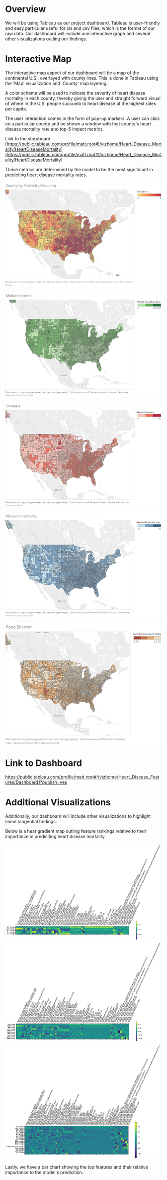 # Overview
We will be using Tableau as our project dashboard. Tableau is user-friendly and easy particular useful for xls and csv files, which is the format of our raw data. Our dashboard will include one interactive graph and several other visualizations outling our findings.


# Interactive Map
The interactive map aspect of our dashboard will be a map of the continental U.S., overlayed with county lines. This is done in Tableau using the 'Map' visualization and 'County' map layering. 

A color schema will be used to indicate the severity of heart disease mortality in each county, thereby giving the user and straight forward visual of where in the U.S. people succumb to heart disease at the highest rates per capita.

The user interaction comes in the form of pop-up markers. A user can click on a particular county and be shown a window with that county's heart disease mortality rate and top-5 impact metrics.

Link to the storyboard: [https://public.tableau.com/profile/matt.root#!/vizhome/Heart_Disease_Mortality/HeartDiseaseMortality](https://public.tableau.com/profile/matt.root#!/vizhome/Heart_Disease_Mortality/HeartDiseaseMortality)

These metrics are determined by the model to be the most significant in predicting heart disease mortality rates.

![Mortality.png](images/dashboard/Mortality.png)

![Median_Household_Income.PNG](images/dashboard/Median_Household_Income.PNG)

![Percent_Smokers.PNG](images/dashboard/Percent_Smokers.PNG)

![Physical_Inactivity.PNG](images/dashboard/Physical_Inactivity.PNG)

![Food_Environ.png](images/dashboard/Food_Environ.png)

# Link to Dashboard
https://public.tableau.com/profile/matt.root#!/vizhome/Heart_Disease_Features/Dashboard1?publish=yes

# Additional Visualizations

Additionally, our dashboard will include other visualizations to highlight some tangential findings.

Below is a heat gradient map outling feature rankings relative to their importance in prediciting heart disease mortality.

![HeatMap with 5 Component PCA](images/HeartDiseasePCA_FeatureRankings_5.png)
![HeatMap with 10 Component PCA](images/HeartDiseasePCA_FeatureRankings_10.png)
![HeatMap with 10 Component PCA](images/HeartDiseasePCA_FeatureRankings_20.png)

Lastly, we have a bar chart showing the top features and their relative importance to the model's predicition.